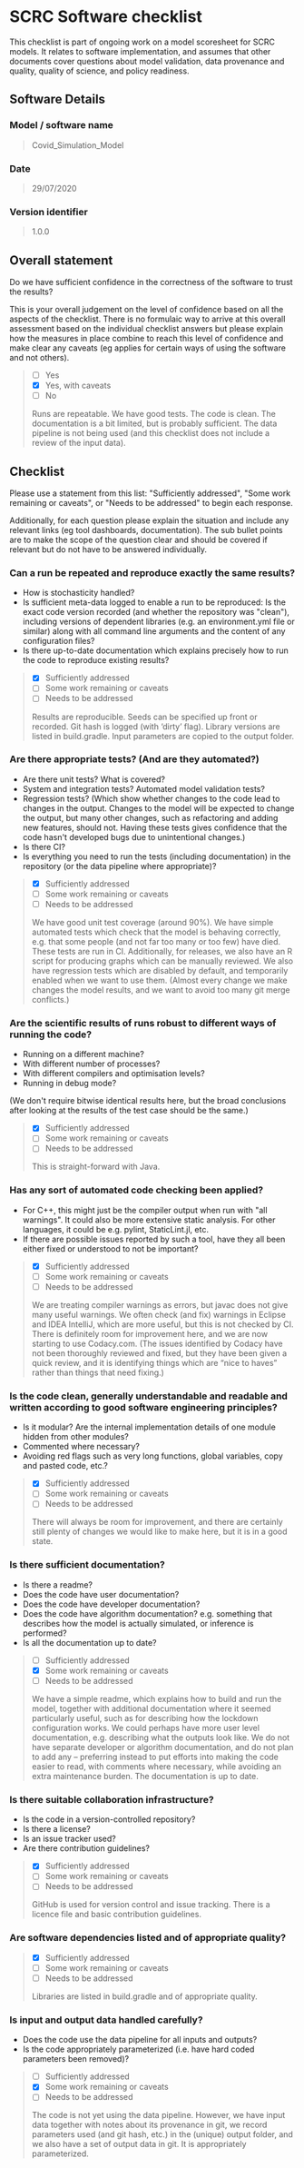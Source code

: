 # SCRC Software checklist

This checklist is part of ongoing work on a model scoresheet for SCRC models. It relates to software implementation, and assumes that other documents cover questions about model validation, data provenance and quality, quality of science, and policy readiness.

## Software Details

### Model / software name

> Covid_Simulation_Model

### Date

> 29/07/2020

### Version identifier

> 1.0.0

## Overall statement

Do we have sufficient confidence in the correctness of the software to trust the results?

This is your overall judgement on the level of confidence based on all the aspects of the checklist. There is no formulaic way to arrive at this overall assessment based on the individual checklist answers but please explain how the measures in place combine to reach this level of confidence and make clear any caveats (eg applies for certain ways of using the software and not others).

> - [ ] Yes
> - [x] Yes, with caveats
> - [ ] No
>
> Runs are repeatable. We have good tests. The code is clean. The documentation is a bit limited, but is probably sufficient. The data pipeline is not being used (and this checklist does not include a review of the input data).

## Checklist

Please use a statement from this list: "Sufficiently addressed", "Some work remaining or caveats", or "Needs to be addressed" to begin each response.

Additionally, for each question please explain the situation and include any relevant links (eg tool dashboards, documentation). The sub bullet points are to make the scope of the question clear and should be covered if relevant but do not have to be answered individually.

### Can a run be repeated and reproduce exactly the same results?

- How is stochasticity handled?
- Is sufficient meta-data logged to enable a run to be reproduced: Is the exact code version recorded (and whether the repository was "clean"), including versions of dependent libraries (e.g. an environment.yml file or similar) along with all command line arguments and the content of any configuration files? 
- Is there up-to-date documentation which explains precisely how to run the code to reproduce existing results? 

> - [X] Sufficiently addressed
> - [ ] Some work remaining or caveats
> - [ ] Needs to be addressed
> 
> Results are reproducible.  Seeds can be specified up front or recorded. Git hash is logged (with ‘dirty’ flag).  Library versions are listed in build.gradle. Input parameters are copied to the output folder.

### Are there appropriate tests?  (And are they automated?)

- Are there unit tests? What is covered?
- System and integration tests?  Automated model validation tests?
- Regression tests? (Which show whether changes to the code lead to changes in the output. Changes to the model will be expected to change the output, but many other changes, such as refactoring and adding new features, should not. Having these tests gives confidence that the code hasn't developed bugs due to unintentional changes.)
- Is there CI?
- Is everything you need to run the tests (including documentation) in the repository (or the data pipeline where appropriate)?

> - [X] Sufficiently addressed
> - [ ] Some work remaining or caveats
> - [ ] Needs to be addressed
> 
> We have good unit test coverage (around 90%).  We have simple automated tests which check that the model is behaving correctly, e.g. that some people (and not far too many or too few) have died.  These tests are run in CI.  Additionally, for releases, we also have an R script for producing graphs which can be manually reviewed.  We also have regression tests which are disabled by default, and temporarily enabled when we want to use them. (Almost every change we make changes the model results, and we want to avoid too many git merge conflicts.)

### Are the scientific results of runs robust to different ways of running the code?

- Running on a different machine?
- With different number of processes?
- With different compilers and optimisation levels?
- Running in debug mode?

(We don't require bitwise identical results here, but the broad conclusions after looking at the results of the test case should be the same.) 

> - [X] Sufficiently addressed
> - [ ] Some work remaining or caveats
> - [ ] Needs to be addressed
> 
> This is straight-forward with Java.

### Has any sort of automated code checking been applied?

- For C++, this might just be the compiler output when run with "all warnings". It could also be more extensive static analysis. For other languages, it could be e.g. pylint, StaticLint.jl, etc.
- If there are possible issues reported by such a tool, have they all been either fixed or understood to not be important?

> - [X] Sufficiently addressed
> - [ ] Some work remaining or caveats
> - [ ] Needs to be addressed
> 
> We are treating compiler warnings as errors, but javac does not give many useful warnings.  We often check (and fix) warnings in Eclipse and IDEA IntelliJ, which are more useful, but this is not checked by CI.  There is definitely room for improvement here, and we are now starting to use Codacy.com.  (The issues identified by Codacy have not been thoroughly reviewed and fixed, but they have been given a quick review, and it is identifying things which are “nice to haves” rather than things that need fixing.)

### Is the code clean, generally understandable and readable and written according to good software engineering principles?

- Is it modular?  Are the internal implementation details of one module hidden from other modules?
- Commented where necessary?
- Avoiding red flags such as very long functions, global variables, copy and pasted code, etc.?

> - [X] Sufficiently addressed
> - [ ] Some work remaining or caveats
> - [ ] Needs to be addressed
> 
> There will always be room for improvement, and there are certainly still plenty of changes we would like to make here, but it is in a good state.

### Is there sufficient documentation?

- Is there a readme?
- Does the code have user documentation?
- Does the code have developer documentation?
- Does the code have algorithm documentation? e.g. something that describes how the model is actually simulated, or inference is performed?
- Is all the documentation up to date? 

> - [ ] Sufficiently addressed
> - [X] Some work remaining or caveats
> - [ ] Needs to be addressed
> 
> We have a simple readme, which explains how to build and run the model, together with additional documentation where it seemed particularly useful, such as for describing how the lockdown configuration works.  We could perhaps have more user level documentation, e.g. describing what the outputs look like.  We do not have separate developer or algorithm documentation, and do not plan to add any – preferring instead to put efforts into making the code easier to read, with comments where necessary, while avoiding an extra maintenance burden.  The documentation is up to date.

### Is there suitable collaboration infrastructure?

- Is the code in a version-controlled repository?
- Is there a license?
- Is an issue tracker used?
- Are there contribution guidelines?

> - [X] Sufficiently addressed
> - [ ] Some work remaining or caveats
> - [ ] Needs to be addressed
> 
> GitHub is used for version control and issue tracking.  There is a licence file and basic contribution guidelines.

### Are software dependencies listed and of appropriate quality?

> - [X] Sufficiently addressed
> - [ ] Some work remaining or caveats
> - [ ] Needs to be addressed
> 
> Libraries are listed in build.gradle and of appropriate quality.

### Is input and output data handled carefully?

- Does the code use the data pipeline for all inputs and outputs?
- Is the code appropriately parameterized (i.e. have hard coded parameters been removed)?

> - [ ] Sufficiently addressed
> - [X] Some work remaining or caveats
> - [ ] Needs to be addressed
> 
> The code is not yet using the data pipeline. However, we have input data together with notes about its provenance in git, we record parameters used (and git hash, etc.) in the (unique) output folder, and we also have a set of output data in git.  It is appropriately parameterized.
